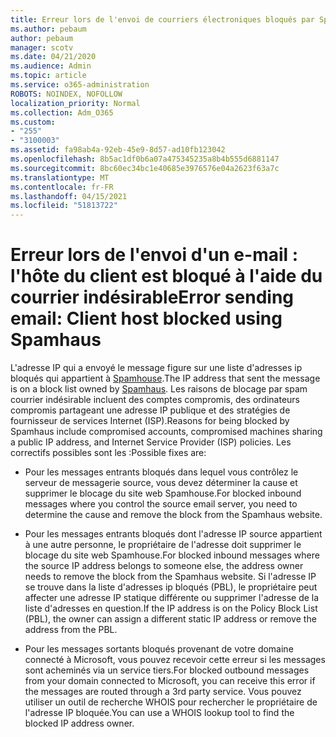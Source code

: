```yaml
---
title: Erreur lors de l'envoi de courriers électroniques bloqués par SpamHaus
ms.author: pebaum
author: pebaum
manager: scotv
ms.date: 04/21/2020
ms.audience: Admin
ms.topic: article
ms.service: o365-administration
ROBOTS: NOINDEX, NOFOLLOW
localization_priority: Normal
ms.collection: Adm_O365
ms.custom:
- "255"
- "3100003"
ms.assetid: fa98ab4a-92eb-45e9-8d57-ad10fb123042
ms.openlocfilehash: 8b5ac1df0b6a07a475345235a8b4b555d6881147
ms.sourcegitcommit: 8bc60ec34bc1e40685e3976576e04a2623f63a7c
ms.translationtype: MT
ms.contentlocale: fr-FR
ms.lasthandoff: 04/15/2021
ms.locfileid: "51813722"
---
```

# <a name="error-sending-email-client-host-blocked-using-spamhaus"></a><span data-ttu-id="4456a-102">Erreur lors de l'envoi d'un e-mail : l'hôte du client est bloqué à l'aide du courrier indésirable</span><span class="sxs-lookup"><span data-stu-id="4456a-102">Error sending email: Client host blocked using Spamhaus</span></span>

<span data-ttu-id="4456a-103">L'adresse IP qui a envoyé le message figure sur une liste d'adresses ip bloqués qui appartient à [Spamhouse](https://go.microsoft.com/fwlink/p/?linkid=123245).</span><span class="sxs-lookup"><span data-stu-id="4456a-103">The IP address that sent the message is on a block list owned by [Spamhaus](https://go.microsoft.com/fwlink/p/?linkid=123245).</span></span> <span data-ttu-id="4456a-104">Les raisons de blocage par spam courrier indésirable incluent des comptes compromis, des ordinateurs compromis partageant une adresse IP publique et des stratégies de fournisseur de services Internet (ISP).</span><span class="sxs-lookup"><span data-stu-id="4456a-104">Reasons for being blocked by Spamhaus include compromised accounts, compromised machines sharing a public IP address, and Internet Service Provider (ISP) policies.</span></span> <span data-ttu-id="4456a-105">Les correctifs possibles sont les :</span><span class="sxs-lookup"><span data-stu-id="4456a-105">Possible fixes are:</span></span>
  
- <span data-ttu-id="4456a-106">Pour les messages entrants bloqués dans lequel vous contrôlez le serveur de messagerie source, vous devez déterminer la cause et supprimer le blocage du site web Spamhouse.</span><span class="sxs-lookup"><span data-stu-id="4456a-106">For blocked inbound messages where you control the source email server, you need to determine the cause and remove the block from the Spamhaus website.</span></span>

- <span data-ttu-id="4456a-107">Pour les messages entrants bloqués dont l'adresse IP source appartient à une autre personne, le propriétaire de l'adresse doit supprimer le blocage du site web Spamhouse.</span><span class="sxs-lookup"><span data-stu-id="4456a-107">For blocked inbound messages where the source IP address belongs to someone else, the address owner needs to remove the block from the Spamhaus website.</span></span> <span data-ttu-id="4456a-108">Si l'adresse IP se trouve dans la liste d'adresses ip bloqués (PBL), le propriétaire peut affecter une adresse IP statique différente ou supprimer l'adresse de la liste d'adresses en question.</span><span class="sxs-lookup"><span data-stu-id="4456a-108">If the IP address is on the Policy Block List (PBL), the owner can assign a different static IP address or remove the address from the PBL.</span></span>

- <span data-ttu-id="4456a-109">Pour les messages sortants bloqués provenant de votre domaine connecté à Microsoft, vous pouvez recevoir cette erreur si les messages sont acheminés via un service tiers.</span><span class="sxs-lookup"><span data-stu-id="4456a-109">For blocked outbound messages from your domain connected to Microsoft, you can receive this error if the messages are routed through a 3rd party service.</span></span> <span data-ttu-id="4456a-110">Vous pouvez utiliser un outil de recherche WHOIS pour rechercher le propriétaire de l'adresse IP bloquée.</span><span class="sxs-lookup"><span data-stu-id="4456a-110">You can use a WHOIS lookup tool to find the blocked IP address owner.</span></span>
